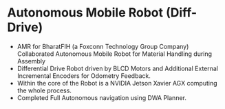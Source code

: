 # Autonomous Mobile Robot (Diff-Drive)
 - AMR for BharatFIH (a Foxconn Technology Group Company) Collaborated Autonomous Mobile Robot for Material Handling during Assembly
 - Differential Drive Robot driven by BLCD Motors and Additional External Incremental Encoders for Odometry Feedback.
 - Within the core of the Robot is a NVIDIA Jetson Xavier AGX computing the whole process.
 - Completed Full Autonomous navigation using DWA Planner. 
